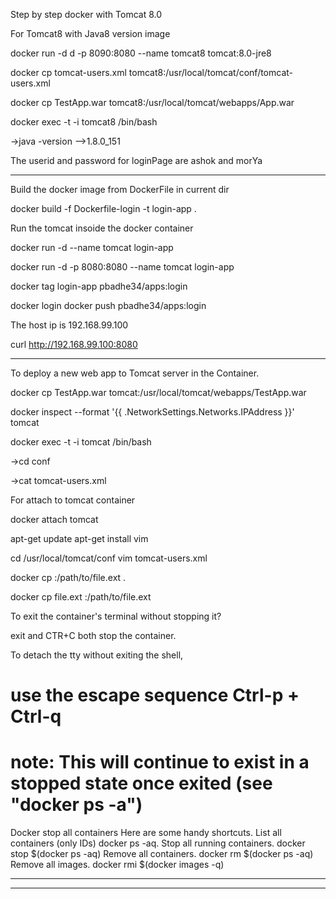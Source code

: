 Step by step docker with Tomcat 8.0

For Tomcat8 with Java8 version image 

docker run -d d -p 8090:8080 --name tomcat8 tomcat:8.0-jre8

docker cp tomcat-users.xml tomcat8:/usr/local/tomcat/conf/tomcat-users.xml
 
docker cp TestApp.war tomcat8:/usr/local/tomcat/webapps/App.war


docker exec -t -i tomcat8 /bin/bash

->java -version -->1.8.0_151


The userid and password for loginPage are ashok and morYa

********************************

Build the docker image from DockerFile in current dir


docker build -f Dockerfile-login -t login-app . 

Run the tomcat insoide the docker container


docker run -d --name tomcat login-app

docker run -d -p 8080:8080 --name tomcat login-app
 
 docker tag login-app pbadhe34/apps:login

  docker login
  docker push pbadhe34/apps:login


The host ip is 192.168.99.100

curl http://192.168.99.100:8080
 


-------------------------

To deploy a new web app to Tomcat server in the Container.

docker cp TestApp.war tomcat:/usr/local/tomcat/webapps/TestApp.war


docker inspect --format '{{ .NetworkSettings.Networks.IPAddress }}' tomcat

docker exec -t -i tomcat /bin/bash

->cd conf

->cat tomcat-users.xml

 
For attach to tomcat container 

docker attach tomcat

apt-get update
apt-get install vim

cd /usr/local/tomcat/conf
vim tomcat-users.xml


docker cp <container>:/path/to/file.ext .

docker cp file.ext <container>:/path/to/file.ext

To exit the container's terminal without stopping it?

exit and CTR+C both stop the container.

To detach the tty without exiting the shell,
# use the escape sequence Ctrl-p + Ctrl-q
# note: This will continue to exist in a stopped state once exited (see "docker ps -a")

Docker stop all containers
Here are some handy shortcuts.
List all containers (only IDs) docker ps -aq.
Stop all running containers. docker stop $(docker ps -aq)
Remove all containers. docker rm $(docker ps -aq)
Remove all images. docker rmi $(docker images -q)

**************************************************************************
********************************************************************
  
 
